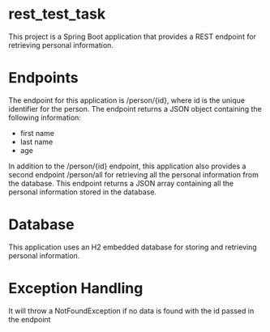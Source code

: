 # rest_test_task
This project is a Spring Boot application that provides a REST endpoint for retrieving personal information.
# Endpoints
The endpoint for this application is /person/{id}, where id is the unique identifier for the person. The endpoint returns a JSON object containing the following information:
+ first name
+ last name
+ age

In addition to the /person/{id} endpoint, this application also provides a second endpoint /person/all for retrieving all the personal information from the database. This endpoint returns a JSON array containing all the personal information stored in the database.

# Database
This application uses an H2 embedded database for storing and retrieving personal information.

# Exception Handling
It will throw a NotFoundException if no data is found with the id passed in the endpoint
